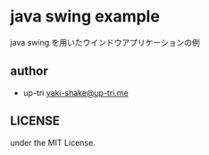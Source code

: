 # java swing example

java swing を用いたウインドウアプリケーションの例

## author

- up-tri <yaki-shake@up-tri.me>

## LICENSE

under the MIT License.
